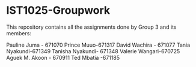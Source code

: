 # IST1025-Groupwork
This repository contains all the assignments done by Group 3 and its members:

Pauline Juma - 671070
Prince Muuo-671317
David Wachira - 671077
Tania Nyakundi-671349
Tanisha Nyakundi- 671348
Valerie Wangari-670725
Aguek M. Akoon - 670911
Ted Mbatia -671185
